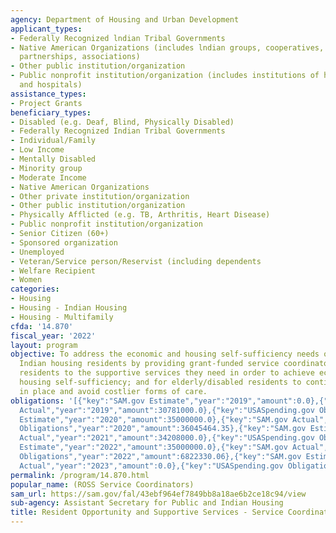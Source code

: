 ```yaml
---
agency: Department of Housing and Urban Development
applicant_types:
- Federally Recognized lndian Tribal Governments
- Native American Organizations (includes lndian groups, cooperatives, corporations,
  partnerships, associations)
- Other public institution/organization
- Public nonprofit institution/organization (includes institutions of higher education
  and hospitals)
assistance_types:
- Project Grants
beneficiary_types:
- Disabled (e.g. Deaf, Blind, Physically Disabled)
- Federally Recognized Indian Tribal Governments
- Individual/Family
- Low Income
- Mentally Disabled
- Minority group
- Moderate Income
- Native American Organizations
- Other private institution/organization
- Other public institution/organization
- Physically Afflicted (e.g. TB, Arthritis, Heart Disease)
- Public nonprofit institution/organization
- Senior Citizen (60+)
- Sponsored organization
- Unemployed
- Veteran/Service person/Reservist (including dependents
- Welfare Recipient
- Women
categories:
- Housing
- Housing - Indian Housing
- Housing - Multifamily
cfda: '14.870'
fiscal_year: '2022'
layout: program
objective: To address the economic and housing self-sufficiency needs of public and
  Indian housing residents by providing grant-funded service coordinators who link
  residents to the supportive services they need in order to achieve economic and
  housing self-sufficiency; and for elderly/disabled residents to continue to age/reside
  in place and avoid costlier forms of care.
obligations: '[{"key":"SAM.gov Estimate","year":"2019","amount":0.0},{"key":"SAM.gov
  Actual","year":"2019","amount":30781000.0},{"key":"USASpending.gov Obligations","year":"2019","amount":29096452.96},{"key":"SAM.gov
  Estimate","year":"2020","amount":35000000.0},{"key":"SAM.gov Actual","year":"2020","amount":37045000.0},{"key":"USASpending.gov
  Obligations","year":"2020","amount":36045464.35},{"key":"SAM.gov Estimate","year":"2021","amount":35000000.0},{"key":"SAM.gov
  Actual","year":"2021","amount":34208000.0},{"key":"USASpending.gov Obligations","year":"2021","amount":267171.03},{"key":"SAM.gov
  Estimate","year":"2022","amount":35000000.0},{"key":"SAM.gov Actual","year":"2022","amount":33416849.0},{"key":"USASpending.gov
  Obligations","year":"2022","amount":6822330.06},{"key":"SAM.gov Estimate","year":"2023","amount":35000000.0},{"key":"SAM.gov
  Actual","year":"2023","amount":0.0},{"key":"USASpending.gov Obligations","year":"2023","amount":0.0}]'
permalink: /program/14.870.html
popular_name: (ROSS Service Coordinators)
sam_url: https://sam.gov/fal/43ebf964ef7849bb8a18ae6b2ce18c94/view
sub-agency: Assistant Secretary for Public and Indian Housing
title: Resident Opportunity and Supportive Services - Service Coordinators
---
```

